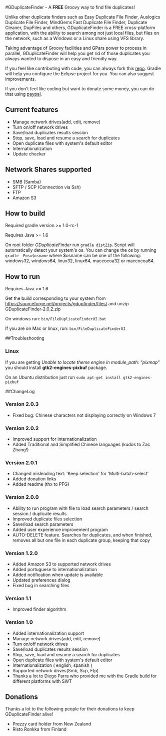 #GDuplicateFinder - A **FREE** Groovy way to find file duplicates!

Unlike other duplicate finders such as Easy Duplicate File Finder,
Auslogics Duplicate File Finder, MindGems Fast Duplicate File Finder,
Duplicate Cleaner, DupFiles and others, GDuplicateFinder is a FREE cross-platform
application, with the ability to search among not just local files, but files on
the network, such as a Windows or a Linux share using VFS library.

Taking advantage of Groovy facilities and GPars power to process in parallel,
GDuplicateFinder will help you get rid of those duplicates you always
wanted to dispose in an easy and friendly way.

If you feel like contributing with code, you can always fork this [repo](https://github.com/guicamest/GDuplicate-Finder). Gradle will help
you configure the Eclipse project for you. You can also suggest improvements.

If you don't feel like coding but want to donate some money, you can do that using [paypal](https://www.paypal.com/cgi-bin/webscr?cmd=_s-xclick&hosted_button_id=fezuqqg9t6j6y).

## Current features

- Manage network drives(add, edit, remove)
- Turn on/off network drives
- Save/load duplicates results session
- Stop, save, load and resume a search for duplicates
- Open duplicate files with system's default editor
- Internationalization
- Update checker

## Network Shares supported

- SMB (Samba)
- SFTP / SCP (Connection via Ssh)
- FTP
- Amazon S3

## How to build
Required gradle version >= 1.0-rc-1

Requires Java >= 1.6

On root folder *GDuplicateFinder* run `gradle distZip`.
Script will automatically detect your system's os.
You can change the os by running `gradle -Pos=$osname`
where $osname can be one of the following:
windows32, windows64, linux32, linux64, maccocoa32 or maccocoa64.

## How to run

Requires Java >= 1.6

Get the build corresponding to your system from https://sourceforge.net/projects/gdupfinder/files/ 
and unzip GDuplicateFinder-2.0.2.zip

On windows run: `bin/FileDuplicateFinderUI.bat`

If you are on Mac or linux, run: `bin/FileDuplicateFinderUI`

##Troubleshooting

### Linux

If you are getting *Unable to locate theme engine in module_path: "pixmap"*
you should install **gtk2-engines-pixbuf** package.

On an Ubuntu distribution just run `sudo apt-get install gtk2-engines-pixbuf`

##ChangeLog

### Version 2.0.3

- Fixed bug: Chinese characters not displaying correctly on Windows 7

### Version 2.0.2

- Improved support for internationalization
- Added Traditional and Simplified Chinese languages (kudos to Zac Zhang!)

### Version 2.0.1

- Changed misleading text: 'Keep selection' for 'Multi-batch-select'
- Added donation links
- Added readme (thx to PFG)

### Version 2.0.0

- Ability to run program with file to load search parameters / search session / duplicate results
- Improved duplicate files selection
- Save/load search parameters
- Added user experience improvement program
- AUTO-DELETE feature. Searches for duplicates, and when finished, removes all but one file in each duplicate group, keeping that copy

### Version 1.2.0

- Added Amazon S3 to supported network drives
- Added portuguese to internationalization
- Added notification when update is available
- Updated preferences dialog
- Fixed bug in searching files

### Version 1.1

- Improved finder algorithm

### Version 1.0

- Added internationalization support
- Manage network drives(add, edit, remove)
- Turn on/off network drives
- Save/load duplicates results session
- Stop, save, load and resume a search for duplicates
- Open duplicate files with system's default editor
- Internationalization ( english, spanish )
- Supported network drives(Smb, Scp, Ftp)
- Thanks a lot to Diego Parra who provided me with the Gradle build for different platforms with SWT

## Donations

Thanks a lot to the following people for their donations to keep GDuplicateFinder alive!
- Prezzy card holder from New Zealand
- Risto Ronkka from Finland

